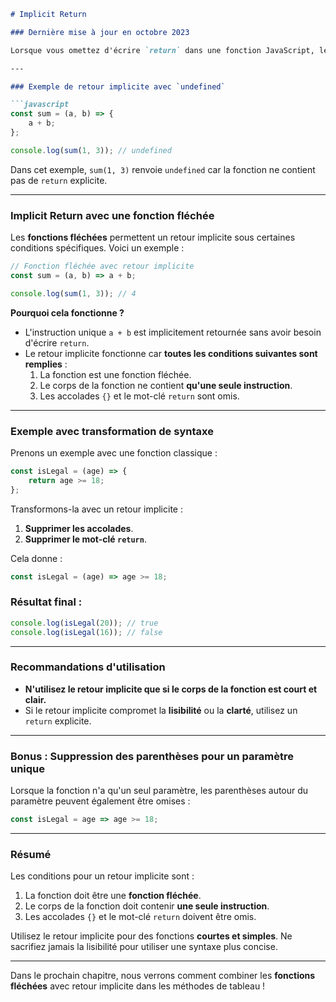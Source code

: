 ```markdown
# Implicit Return

### Dernière mise à jour en octobre 2023

Lorsque vous omettez d'écrire `return` dans une fonction JavaScript, le langage fournit un **retour implicite** avec la valeur `undefined`. Cela signifie qu'il n'y a pas explicitement de `return undefined`, mais le résultat est néanmoins `undefined`.

---

### Exemple de retour implicite avec `undefined`

```javascript
const sum = (a, b) => {
    a + b;
};

console.log(sum(1, 3)); // undefined
```

Dans cet exemple, `sum(1, 3)` renvoie `undefined` car la fonction ne contient pas de `return` explicite.

---

### Implicit Return avec une fonction fléchée

Les **fonctions fléchées** permettent un retour implicite sous certaines conditions spécifiques. Voici un exemple :

```javascript
// Fonction fléchée avec retour implicite
const sum = (a, b) => a + b;

console.log(sum(1, 3)); // 4
```

**Pourquoi cela fonctionne ?**
- L'instruction unique `a + b` est implicitement retournée sans avoir besoin d'écrire `return`.
- Le retour implicite fonctionne car **toutes les conditions suivantes sont remplies** :
  1. La fonction est une fonction fléchée.
  2. Le corps de la fonction ne contient **qu'une seule instruction**.
  3. Les accolades `{}` et le mot-clé `return` sont omis.

---

### Exemple avec transformation de syntaxe

Prenons un exemple avec une fonction classique :

```javascript
const isLegal = (age) => {
    return age >= 18;
};
```

Transformons-la avec un retour implicite :

1. **Supprimer les accolades**.
2. **Supprimer le mot-clé `return`**.

Cela donne :

```javascript
const isLegal = (age) => age >= 18;
```

### Résultat final :

```javascript
console.log(isLegal(20)); // true
console.log(isLegal(16)); // false
```

---

### Recommandations d'utilisation

- **N'utilisez le retour implicite que si le corps de la fonction est court et clair.**
- Si le retour implicite compromet la **lisibilité** ou la **clarté**, utilisez un `return` explicite.

---

### Bonus : Suppression des parenthèses pour un paramètre unique

Lorsque la fonction n'a qu'un seul paramètre, les parenthèses autour du paramètre peuvent également être omises :

```javascript
const isLegal = age => age >= 18;
```

---

### Résumé

Les conditions pour un retour implicite sont :
1. La fonction doit être une **fonction fléchée**.
2. Le corps de la fonction doit contenir **une seule instruction**.
3. Les accolades `{}` et le mot-clé `return` doivent être omis.

Utilisez le retour implicite pour des fonctions **courtes et simples**. Ne sacrifiez jamais la lisibilité pour utiliser une syntaxe plus concise.

---

Dans le prochain chapitre, nous verrons comment combiner les **fonctions fléchées** avec retour implicite dans les méthodes de tableau !
```